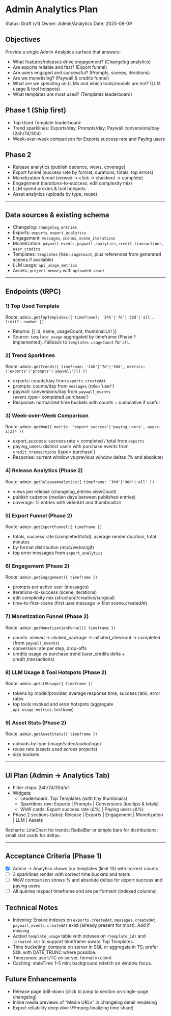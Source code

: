 # Admin Analytics Plan

Status: Draft (v1)
Owner: Admin/Analytics
Date: 2025-08-09

## Objectives
Provide a single Admin Analytics surface that answers:
- What features/releases drive engagement? (Changelog analytics)
- Are exports reliable and fast? (Export funnel)
- Are users engaged and successful? (Prompts, scenes, iterations)
- Are we monetizing? (Paywall & credits funnel)
- What are we spending on LLMs and which tools/models are hot? (LLM usage & tool hotspots)
- What templates are most used? (Templates leaderboard)

## Phase 1 (Ship first)
- Top Used Template leaderboard
- Trend sparklines: Exports/day, Prompts/day, Paywall conversions/day (24h/7d/30d)
- Week-over-week comparison for Exports success rate and Paying users

## Phase 2
- Release analytics (publish cadence, views, coverage)
- Export funnel (success rate by format, durations, totals, top errors)
- Monetization funnel (viewed → click → checkout → complete)
- Engagement (iterations-to-success, edit complexity mix)
- LLM spend proxies & tool hotspots
- Asset analytics (uploads by type, reuse)

---

## Data sources & existing schema
- Changelog: `changelog_entries`
- Exports: `exports`, `export_analytics`
- Engagement: `messages`, `scenes`, `scene_iterations`
- Monetization: `paywall_events`, `paywall_analytics`, `credit_transactions`, `user_credits`
- Templates: `templates` (has `usageCount`, plus references from generated scenes if available)
- LLM usage: `api_usage_metrics`
- Assets: `project_memory` with `uploaded_asset`

---

## Endpoints (tRPC)

### 1) Top Used Template
Route: `admin.getTopTemplates({ timeframe?: '24h'|'7d'|'30d'|'all', limit?: number })`
- Returns: [{ id, name, usageCount, thumbnailUrl }]
- Source: `template_usage` aggregated by timeframe (Phase 1 implemented). Fallback to `templates.usageCount` for `all`.

### 2) Trend Sparklines
Route: `admin.getTrends({ timeframe: '24h'|'7d'|'30d', metrics: ('exports'|'prompts'|'paywall')[] })`
- exports: counts/day from `exports.createdAt`
- prompts: counts/day from `messages` (role='user')
- paywall: conversions/day from `paywall_events` (event_type='completed_purchase')
- Response: normalized time buckets with counts + cumulative if useful

### 3) Week-over-Week Comparison
Route: `admin.getWoW({ metric: 'export_success'|'paying_users', weeks: 1|2|4 })`
- export_success: success rate = completed / total from `exports`
- paying_users: distinct users with purchase events from `credit_transactions` (type='purchase')
- Response: current window vs previous window deltas (% and absolute)

### 4) Release Analytics (Phase 2)
Route: `admin.getReleaseAnalytics({ timeframe: '30d'|'90d'|'all' })`
- views per release (changelog_entries.viewCount)
- publish cadence (median days between published entries)
- coverage: % entries with videoUrl and thumbnailUrl

### 5) Export Funnel (Phase 2)
Route: `admin.getExportFunnel({ timeframe })`
- totals, success rate (completed/total), average render duration, total minutes
- by-format distribution (mp4/webm/gif)
- top error messages from `export_analytics`

### 6) Engagement (Phase 2)
Route: `admin.getEngagement({ timeframe })`
- prompts per active user (messages)
- iterations-to-success (scene_iterations)
- edit complexity mix (structural/creative/surgical)
- time-to-first-scene (first user message → first scene.createdAt)

### 7) Monetization Funnel (Phase 2)
Route: `admin.getMonetizationFunnel({ timeframe })`
- counts: viewed → clicked_package → initiated_checkout → completed (from `paywall_events`)
- conversion rate per step, drop-offs
- credits usage vs purchase trend (user_credits delta + credit_transactions)

### 8) LLM Usage & Tool Hotspots (Phase 2)
Route: `admin.getLLMUsage({ timeframe })`
- tokens by model/provider, average response time, success ratio, error rates
- top tools invoked and error hotspots (aggregate `api_usage_metrics.toolName`)

### 9) Asset Stats (Phase 2)
Route: `admin.getAssetStats({ timeframe })`
- uploads by type (image/video/audio/logo)
- reuse rate (assets used across projects)
- size buckets

---

## UI Plan (Admin → Analytics Tab)
- Filter chips: 24h/7d/30d/all
- Widgets:
  - Leaderboard: Top Templates (with tiny thumbnails)
  - Sparklines row: Exports | Prompts | Conversions (tooltips & totals)
  - WoW cards: Export success rate (Δ%) | Paying users (Δ%)
- Phase 2 sections (tabs): Release | Exports | Engagement | Monetization | LLM | Assets

Recharts: LineChart for trends; RadialBar or simple bars for distributions; small stat cards for deltas.

---

## Acceptance Criteria (Phase 1)
- [x] Admin → Analytics shows top templates (limit 10) with correct counts
- [ ] 3 sparklines render with correct time buckets and totals
- [ ] WoW comparison shows % and absolute deltas for export success and paying users
- [ ] All queries respect timeframe and are performant (indexed columns)

## Technical Notes
- Indexing: Ensure indexes on `exports.createdAt`, `messages.createdAt`, `paywall_events.createdAt` exist (already present for most). Add if missing.
- Added `template_usage` table with indexes on `(template_id)` and `(created_at)` to support timeframe-aware Top Templates.
- Time bucketing: compute on server in SQL or aggregate in TS; prefer SQL with DATE_TRUNC where possible.
- Timezones: use UTC on server, format in client.
- Caching: staleTime 1–5 min; background refetch on window focus.

## Future Enhancements
- Release page drill-down (click to jump to section on single-page changelog)
- Inline media previews of “Media URLs” in changelog detail rendering
- Export reliability deep dive (FFmpeg finalizing time share)

